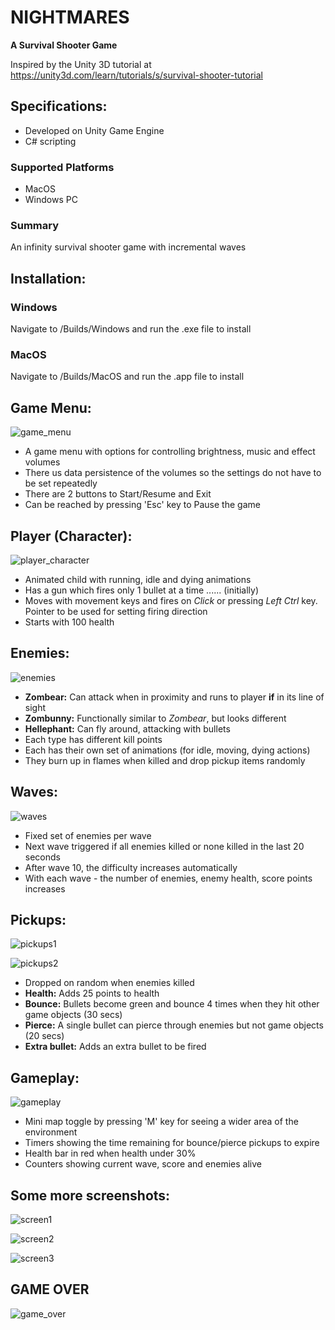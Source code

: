 # NIGHTMARES

**A Survival Shooter Game**

Inspired by the Unity 3D tutorial at https://unity3d.com/learn/tutorials/s/survival-shooter-tutorial

## Specifications:

- Developed on Unity Game Engine
- C# scripting

### Supported Platforms

- MacOS
- Windows PC

### Summary

An infinity survival shooter game with incremental waves

## Installation:

### Windows

Navigate to /Builds/Windows and run the .exe file to install

### MacOS

Navigate to /Builds/MacOS and run the .app file to install

## Game Menu:

![game_menu](https://github.com/PrateekAdhikaree/Nightmares/blob/master/images/game_menu.jpg "Pause/Game Menu")

- A game menu with options for controlling brightness, music and effect volumes
- There us data persistence of the volumes so the settings do not have to be set repeatedly
- There are 2 buttons to Start/Resume and Exit
- Can be reached by pressing 'Esc' key to Pause the game

## Player (Character):

![player_character](https://github.com/PrateekAdhikaree/Nightmares/blob/master/images/player.jpg "Player character")

- Animated child with running, idle and dying animations
- Has a gun which fires only 1 bullet at a time ...... (initially)
- Moves with movement keys and fires on _Click_ or pressing _Left Ctrl_ key. Pointer to be used for setting firing direction
- Starts with 100 health

## Enemies:

![enemies](https://github.com/PrateekAdhikaree/Nightmares/blob/master/images/enemies.jpg "Enemies")

- **Zombear:** Can attack when in proximity and runs to player **if** in its line of sight
- **Zombunny:** Functionally similar to _Zombear_, but looks different
- **Hellephant:** Can fly around, attacking with bullets
- Each type has different kill points
- Each has their own set of animations (for idle, moving, dying actions)
- They burn up in flames when killed and drop pickup items randomly

## Waves:

![waves](https://github.com/PrateekAdhikaree/Nightmares/blob/master/images/waves.jpg "Waves")

- Fixed set of enemies per wave
- Next wave triggered if all enemies killed or none killed in the last 20 seconds
- After wave 10, the difficulty increases automatically
- With each wave - the number of enemies, enemy health, score points increases

## Pickups:

![pickups1](https://github.com/PrateekAdhikaree/Nightmares/blob/master/images/pickups1.jpg "Pickups Example 1")

![pickups2](https://github.com/PrateekAdhikaree/Nightmares/blob/master/images/pickups2.jpg "Pickups Example 2")

- Dropped on random when enemies killed
- **Health:** Adds 25 points to health
- **Bounce:** Bullets become green and bounce 4 times when they hit other game objects (30 secs)
- **Pierce:** A single bullet can pierce through enemies but not game objects (20 secs)
- **Extra bullet:** Adds an extra bullet to be fired

## Gameplay:

![gameplay](https://github.com/PrateekAdhikaree/Nightmares/blob/master/images/gameplay.jpg "Gameplay")

- Mini map toggle by pressing 'M' key for seeing a wider area of the environment
- Timers showing the time remaining for bounce/pierce pickups to expire
- Health bar in red when health under 30%
- Counters showing current wave, score and enemies alive

## Some more screenshots:

![screen1](https://github.com/PrateekAdhikaree/Nightmares/blob/master/images/screen1.jpg "Screenshot 1")

![screen2](https://github.com/PrateekAdhikaree/Nightmares/blob/master/images/screen2.jpg "Screenshot 2")

![screen3](https://github.com/PrateekAdhikaree/Nightmares/blob/master/images/screen3.jpg "Screenshot 3")

## GAME OVER

![game_over](https://github.com/PrateekAdhikaree/Nightmares/blob/master/images/game_over.jpg "GAME OVER")
